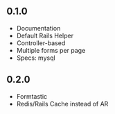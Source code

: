 ## 0.1.0

* Documentation
* Default Rails Helper
* Controller-based
* Multiple forms per page
* Specs: mysql

## 0.2.0

* Formtastic
* Redis/Rails Cache instead of AR
